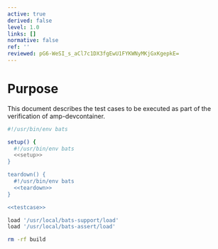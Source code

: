 ```yaml
---
active: true
derived: false
level: 1.0
links: []
normative: false
ref: ''
reviewed: pG6-WeSI_s_aCl7c1DX3fgEwU1FYKWNyMKjGxKgepkE=
---
```


# Purpose

This document describes the test cases to be executed as part of the verification of amp-devcontainer.

``` {.sh file=test/testsuite.bats}
#!/usr/bin/env bats

setup() {
  #!/usr/bin/env bats
  <<setup>>
}

teardown() {
  #!/usr/bin/env bats
  <<teardown>>
}

<<testcase>>
```

``` {.sh #setup}
load '/usr/local/bats-support/load'
load '/usr/local/bats-assert/load'
```

``` {.sh #teardown}
rm -rf build
```